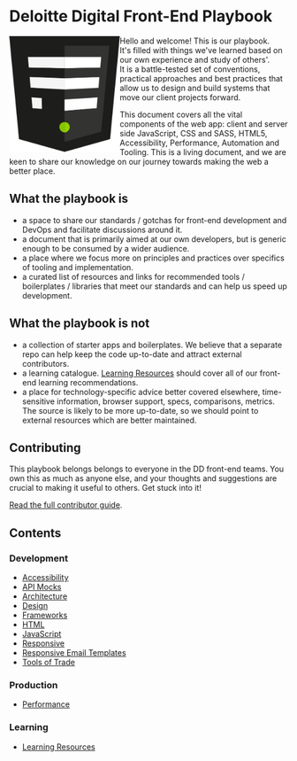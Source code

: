 # Deloitte Digital Front-End Playbook

<img src="/assets/fed-logo.png" width="200" align="left">

Hello and welcome! This is our playbook.  
It's filled with things we've learned based on our own experience and study of others'.  
It is a battle-tested set of conventions, practical approaches and best practices that allow us to design and build systems that move our client projects forward.  

This document covers all the vital components of the web app: client and server side JavaScript, CSS and SASS, HTML5, Accessibility, Performance, Automation and Tooling. This is a living document, and we are keen to share our knowledge on our journey towards making the web a better place.

## What the playbook is
- a space to share our standards / gotchas for front-end development and DevOps and facilitate discussions around it.
- a document that is primarily aimed at our own developers, but is generic enough to be consumed by a wider audience.
- a place where we focus more on principles and practices over specifics of tooling and implementation.
- a curated list of resources and links for recommended tools / boilerplates / libraries that meet our standards and can help us speed up development.

## What the playbook is not
- a collection of starter apps and boilerplates. We believe that a separate repo can help keep the code up-to-date and attract external contributors.
- a learning catalogue. [Learning Resources](/learning/Resources.md) should cover all of our front-end learning recommendations.
- a place for technology-specific advice better covered elsewhere, time-sensitive information, browser support, specs, comparisons, metrics. The source is likely to be more up-to-date, so we should point to external resources which are better maintained.

## Contributing

This playbook belongs belongs to everyone in the DD front-end teams. You own this as much as anyone else, and your thoughts and suggestions are crucial to making it useful to others. Get stuck into it!

[Read the full contributor guide](CONTRIBUTING.md).

## Contents

### Development
- [Accessibility](/development/Accessibility.md)
- [API Mocks](/development/APIMocks.md)
- [Architecture](development/Architecture.md)
- [Design](/design/Design.md)
- [Frameworks](/development/frameworks/Frameworks.md)
- [HTML](/development/Html.md)
- [JavaScript](/development/JavaScript.md)
- [Responsive](/development/Responsive.md)
- [Responsive Email Templates](/development/EmailTemplates.md)
- [Tools of Trade](/development/ToolsOfTrade.md)

### Production
- [Performance](/production/Performance.md)

### Learning
- [Learning Resources](/learning/Resources.md)
